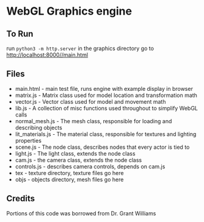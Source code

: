 # WebGL Graphics engine

## To Run
run `python3 -m http.server` in the graphics directory
go to [http://localhost:8000//main.html](http://localhost:8000//main.html)


## Files
- main.html - main test file, runs engine with example display in browser
- matrix.js - Matrix class used for model location and transformation math
- vector.js - Vector class used for model and movement math
- lib.js - A collection of misc functions used throughout to simplify WebGL calls
- normal_mesh.js - The mesh class, responsible for loading and describing objects
- lit_materials.js - The material class, responsible for textures and lighting properties
- scene.js - The node class, describes nodes that every actor is tied to
- light.js - The light class, extends the node class
- cam.js - the camera class, extends the node class
- controls.js - describes camera controls, depends on cam.js
- tex - texture directory, texture files go here
- objs - objects directory, mesh files go here

## Credits
Portions of this code was borrowed from Dr. Grant Williams